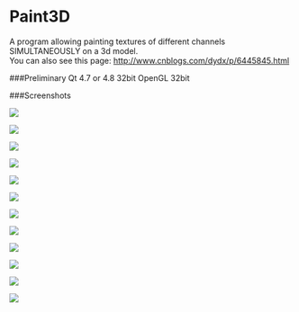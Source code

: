 # Paint3D
A program allowing painting textures of different channels SIMULTANEOUSLY on a 3d model.<br/>
You can also see this page: http://www.cnblogs.com/dydx/p/6445845.html

###Preliminary
Qt 4.7 or 4.8 32bit
OpenGL 32bit

###Screenshots

![](https://github.com/league1991/Paint3D/raw/master/ImageCache/switch.gif) 

![](https://github.com/league1991/Paint3D/raw/master/ImageCache/floor.gif) 

![](https://github.com/league1991/Paint3D/raw/master/ImageCache/tubePart1.gif) 

![](https://github.com/league1991/Paint3D/raw/master/ImageCache/tubePart2.gif) 

![](https://github.com/league1991/Paint3D/raw/master/ImageCache/toiletPart1.gif) 

![](https://github.com/league1991/Paint3D/raw/master/ImageCache/toiletPart2.gif) 

![](https://github.com/league1991/Paint3D/raw/master/ImageCache/airBrushPart1.gif) 

![](https://github.com/league1991/Paint3D/raw/master/ImageCache/airBrushPart2.gif) 

![](https://github.com/league1991/Paint3D/raw/master/ImageCache/chalk.gif) 

![](https://github.com/league1991/Paint3D/raw/master/ImageCache/eraser.gif) 

![](https://github.com/league1991/Paint3D/raw/master/ImageCache/mud.gif) 

![](https://github.com/league1991/Paint3D/raw/master/ImageCache/stamp.gif) 
